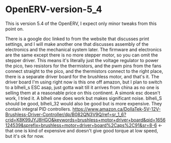 # OpenERV-version-5_4
This is version 5.4 of the OpenERV, I expect only minor tweaks from this point on.

There is a google doc linked to from the website that discusses print settings, and I will make another one that discusses assembly of the electronics and the mechanical system later.
The firmware and electronics are the same except there is no more stepper motor, so you can omit the stepper driver.  This means it's literally just the voltage regulator to power the pico, two resistors for the thermistors, and the pwm pins from the fans connect straight to the pico, and the thermistors connect to the right place, there is a separate driver board for the brushless motor, and that's it.  The driver board I'm using right now is this one off amazon, but I plan to switch to a blheli_s ESC asap, just gotta wait till it arrives from china as no one is selling them at a reasonable price on this continent.  A simonk esc doesn't work, I tried it.  A blheli one does work but makes significant noise. blheli_S should be good, blheli_32 would also be good but is more expensive.  They contain integral PID controllers. https://www.amazon.ca/DollaTek-5V-12V-Brushless-Driver-Controller/dp/B082QN3V9Q/ref=sr_1_6?crid=K8K99JYJ8HGO&keywords=brushless+motor+driver+board&qid=1656124539&sprefix=brushless+motor+driver+board%2Caps%2C91&sr=8-6
<- that one is kind of expensive and doesn't give good torque at low speed, but it's ok for now.
